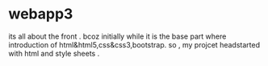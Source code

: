 # webapp3
its all about the front . bcoz initially while it is the base part where introduction of html&amp;html5,css&amp;css3,bootstrap. so , my projcet headstarted with html and style sheets . 
